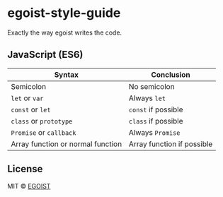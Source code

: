 # egoist-style-guide

Exactly the way egoist writes the code.

## JavaScript (ES6)

|Syntax|Conclusion|
|---|---|
|Semicolon|No semicolon|
|`let` or `var`|Always `let`|
|`const` or `let`|`const` if possible|
|`class` or `prototype`|`class` if possible|
|`Promise` or `callback`|Always `Promise`|
|Array function or normal function|Array function if possible|

## License

MIT &copy; [EGOIST](https://github.com/egoist)

